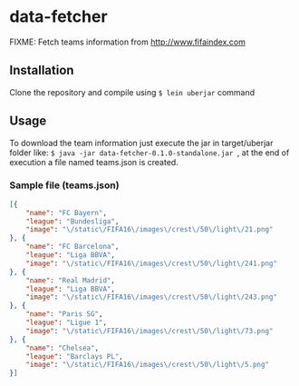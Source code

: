 # data-fetcher

FIXME: Fetch teams information from http://www.fifaindex.com

## Installation

Clone the repository and compile using `$ lein uberjar` command

## Usage

To download the team information just execute the jar in target/uberjar folder like: `$ java -jar data-fetcher-0.1.0-standalone.jar `, at the end of execution a file named teams.json is created.

### Sample file (teams.json)
```json
[{
	"name": "FC Bayern",
	"league": "Bundesliga",
	"image": "\/static\/FIFA16\/images\/crest\/50\/light\/21.png"
}, {
	"name": "FC Barcelona",
	"league": "Liga BBVA",
	"image": "\/static\/FIFA16\/images\/crest\/50\/light\/241.png"
}, {
	"name": "Real Madrid",
	"league": "Liga BBVA",
	"image": "\/static\/FIFA16\/images\/crest\/50\/light\/243.png"
}, {
	"name": "Paris SG",
	"league": "Ligue 1",
	"image": "\/static\/FIFA16\/images\/crest\/50\/light\/73.png"
}, {
	"name": "Chelsea",
	"league": "Barclays PL",
	"image": "\/static\/FIFA16\/images\/crest\/50\/light\/5.png"
}]
```
